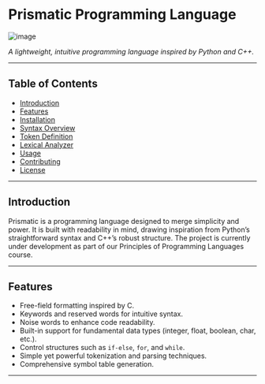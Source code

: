 # Prismatic Programming Language

![image](https://github.com/user-attachments/assets/7fb12404-c2fa-493d-8f67-d76213850e1a)

*A lightweight, intuitive programming language inspired by Python and C++.*

---

## Table of Contents

- [Introduction](#introduction)
- [Features](#features)
- [Installation](#installation)
- [Syntax Overview](#syntax-overview)
- [Token Definition](#token-definition)
- [Lexical Analyzer](#lexical-analyzer)
- [Usage](#usage)
- [Contributing](#contributing)
- [License](#license)

---

## Introduction

Prismatic is a programming language designed to merge simplicity and power. It is built with readability in mind, drawing inspiration from Python’s straightforward syntax and C++’s robust structure. The project is currently under development as part of our Principles of Programming Languages course.

---

## Features

- Free-field formatting inspired by C.
- Keywords and reserved words for intuitive syntax.
- Noise words to enhance code readability.
- Built-in support for fundamental data types (integer, float, boolean, char, etc.).
- Control structures such as `if-else`, `for`, and `while`.
- Simple yet powerful tokenization and parsing techniques.
- Comprehensive symbol table generation.

---


